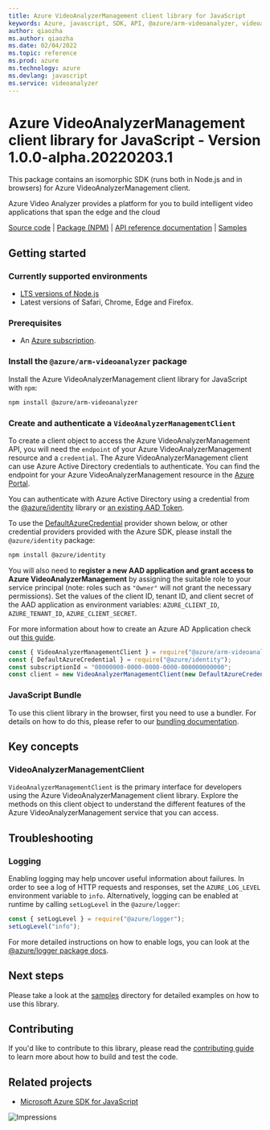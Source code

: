 ```yaml
---
title: Azure VideoAnalyzerManagement client library for JavaScript
keywords: Azure, javascript, SDK, API, @azure/arm-videoanalyzer, videoanalyzer
author: qiaozha
ms.author: qiaozha
ms.date: 02/04/2022
ms.topic: reference
ms.prod: azure
ms.technology: azure
ms.devlang: javascript
ms.service: videoanalyzer
---
```

# Azure VideoAnalyzerManagement client library for JavaScript - Version 1.0.0-alpha.20220203.1 


This package contains an isomorphic SDK (runs both in Node.js and in browsers) for Azure VideoAnalyzerManagement client.

Azure Video Analyzer provides a platform for you to build intelligent video applications that span the edge and the cloud

[Source code](https://github.com/Azure/azure-sdk-for-js/tree/main/sdk/videoanalyzer/arm-videoanalyzer) |
[Package (NPM)](https://www.npmjs.com/package/@azure/arm-videoanalyzer) |
[API reference documentation](https://docs.microsoft.com/javascript/api/@azure/arm-videoanalyzer?view=azure-node-preview) |
[Samples](https://github.com/Azure-Samples/azure-samples-js-management)

## Getting started

### Currently supported environments

- [LTS versions of Node.js](https://nodejs.org/about/releases/)
- Latest versions of Safari, Chrome, Edge and Firefox.

### Prerequisites

- An [Azure subscription][azure_sub].

### Install the `@azure/arm-videoanalyzer` package

Install the Azure VideoAnalyzerManagement client library for JavaScript with `npm`:

```bash
npm install @azure/arm-videoanalyzer
```

### Create and authenticate a `VideoAnalyzerManagementClient`

To create a client object to access the Azure VideoAnalyzerManagement API, you will need the `endpoint` of your Azure VideoAnalyzerManagement resource and a `credential`. The Azure VideoAnalyzerManagement client can use Azure Active Directory credentials to authenticate.
You can find the endpoint for your Azure VideoAnalyzerManagement resource in the [Azure Portal][azure_portal].

You can authenticate with Azure Active Directory using a credential from the [@azure/identity][azure_identity] library or [an existing AAD Token](https://github.com/Azure/azure-sdk-for-js/blob/master/sdk/identity/identity/samples/AzureIdentityExamples.md#authenticating-with-a-pre-fetched-access-token).

To use the [DefaultAzureCredential][defaultazurecredential] provider shown below, or other credential providers provided with the Azure SDK, please install the `@azure/identity` package:

```bash
npm install @azure/identity
```

You will also need to **register a new AAD application and grant access to Azure VideoAnalyzerManagement** by assigning the suitable role to your service principal (note: roles such as `"Owner"` will not grant the necessary permissions).
Set the values of the client ID, tenant ID, and client secret of the AAD application as environment variables: `AZURE_CLIENT_ID`, `AZURE_TENANT_ID`, `AZURE_CLIENT_SECRET`.

For more information about how to create an Azure AD Application check out [this guide](https://docs.microsoft.com/azure/active-directory/develop/howto-create-service-principal-portal).

```javascript
const { VideoAnalyzerManagementClient } = require("@azure/arm-videoanalyzer");
const { DefaultAzureCredential } = require("@azure/identity");
const subscriptionId = "00000000-0000-0000-0000-000000000000";
const client = new VideoAnalyzerManagementClient(new DefaultAzureCredential(), subscriptionId);
```


### JavaScript Bundle
To use this client library in the browser, first you need to use a bundler. For details on how to do this, please refer to our [bundling documentation](https://aka.ms/AzureSDKBundling).

## Key concepts

### VideoAnalyzerManagementClient

`VideoAnalyzerManagementClient` is the primary interface for developers using the Azure VideoAnalyzerManagement client library. Explore the methods on this client object to understand the different features of the Azure VideoAnalyzerManagement service that you can access.

## Troubleshooting

### Logging

Enabling logging may help uncover useful information about failures. In order to see a log of HTTP requests and responses, set the `AZURE_LOG_LEVEL` environment variable to `info`. Alternatively, logging can be enabled at runtime by calling `setLogLevel` in the `@azure/logger`:

```javascript
const { setLogLevel } = require("@azure/logger");
setLogLevel("info");
```

For more detailed instructions on how to enable logs, you can look at the [@azure/logger package docs](https://github.com/Azure/azure-sdk-for-js/tree/main/sdk/core/logger).

## Next steps

Please take a look at the [samples](https://github.com/Azure-Samples/azure-samples-js-management) directory for detailed examples on how to use this library.

## Contributing

If you'd like to contribute to this library, please read the [contributing guide](https://github.com/Azure/azure-sdk-for-js/blob/main/CONTRIBUTING.md) to learn more about how to build and test the code.

## Related projects

- [Microsoft Azure SDK for JavaScript](https://github.com/Azure/azure-sdk-for-js)

![Impressions](https://azure-sdk-impressions.azurewebsites.net/api/impressions/azure-sdk-for-js%2Fsdk%2Fvideoanalyzer%2Farm-videoanalyzer%2FREADME.png)

[azure_cli]: https://docs.microsoft.com/cli/azure
[azure_sub]: https://azure.microsoft.com/free/
[azure_sub]: https://azure.microsoft.com/free/
[azure_portal]: https://portal.azure.com
[azure_identity]: https://github.com/Azure/azure-sdk-for-js/tree/main/sdk/identity/identity
[defaultazurecredential]: https://github.com/Azure/azure-sdk-for-js/tree/main/sdk/identity/identity#defaultazurecredential

